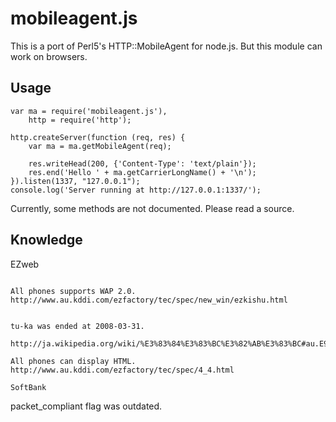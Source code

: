 mobileagent.js
==============

This is a port of Perl5's HTTP::MobileAgent for node.js.
But this module can work on browsers.

Usage
------

    var ma = require('mobileagent.js'),
        http = require('http');

    http.createServer(function (req, res) {
        var ma = ma.getMobileAgent(req);

        res.writeHead(200, {'Content-Type': 'text/plain'});
        res.end('Hello ' + ma.getCarrierLongName() + '\n');
    }).listen(1337, "127.0.0.1");
    console.log('Server running at http://127.0.0.1:1337/');

Currently, some methods are not documented. Please read a source.

Knowledge
---------

EZweb
~~~~~

All phones supports WAP 2.0.
http://www.au.kddi.com/ezfactory/tec/spec/new_win/ezkishu.html


tu-ka was ended at 2008-03-31.

http://ja.wikipedia.org/wiki/%E3%83%84%E3%83%BC%E3%82%AB%E3%83%BC#au.E9.9B.BB.E8.A9.B1.E3.81.B8.E3.81.AE.E7.A7.BB.E8.A1.8C.E3.83.BB.E3.82.B5.E3.83.BC.E3.83.93.E3.82.B9.E7.B5.82.E4.BA.86.E3.81.B8

All phones can display HTML.
http://www.au.kddi.com/ezfactory/tec/spec/4_4.html

SoftBank
~~~~~~~~

packet_compliant flag was outdated.

